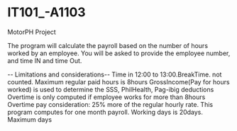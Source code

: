# IT101_-A1103
MotorPH Project

The program will calculate the payroll based on the number of hours worked by an employee. You will be asked to provide the employee number, and time IN and time Out. 


-- Limitations and considerations-- 
Time in 12:00 to 13:00.BreakTime. not counted.
Maximum regular paid hours is 8hours
GrossIncome(Pay for hours worked) is used to determine the SSS, PhilHealth, Pag-ibig deductions
Overtime is only computed if employee works for more than 8hours
Overtime pay consideration: 25% more of the regular hourly rate.
This program computes for one month payroll. 
Working days is 20days. Maximum days

